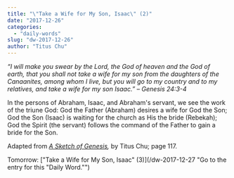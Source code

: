 ```yaml
---
title: "\"Take a Wife for My Son, Isaac\" (2)"
date: "2017-12-26"
categories: 
  - "daily-words"
slug: "dw-2017-12-26"
author: "Titus Chu"
---
```


_“I will make you swear by the Lord, the God of heaven and the God of earth, that you shall not take a wife for my son from the daughters of the Canaanites, among whom I live, but you will go to my country and to my relatives, and take a wife for my son Isaac.”_ _– Genesis 24:3-4_

In the persons of Abraham, Isaac, and Abraham's servant, we see the work of the triune God: God the Father (Abraham) desires a wife for God the Son; God the Son (Isaac) is waiting for the church as His the bride (Rebekah); God the Spirit (the servant) follows the command of the Father to gain a bride for the Son.

Adapted from _[A Sketch of Genesis](/book-gen-sketch "Go to the listing for this book."),_ by Titus Chu; page 117.

Tomorrow: ["Take a Wife for My Son, Isaac" (3)](/dw-2017-12-27 "Go to the entry for this "Daily Word."")
